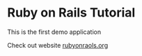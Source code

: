# Ruby on Rails Tutorial

This is the first demo application

Check out website [rubyonraols.org](http://www.rubyonrails.org)